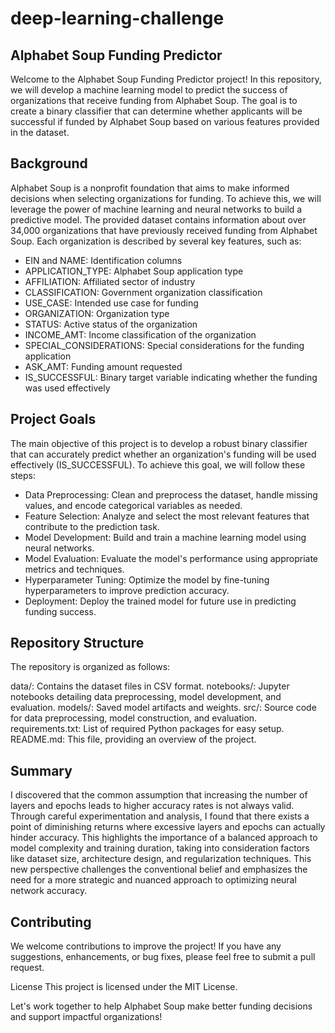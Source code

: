# deep-learning-challenge

## Alphabet Soup Funding Predictor
Welcome to the Alphabet Soup Funding Predictor project! In this repository, we will develop a machine learning model to predict the success of organizations that receive funding from Alphabet Soup. The goal is to create a binary classifier that can determine whether applicants will be successful if funded by Alphabet Soup based on various features provided in the dataset.

## Background
Alphabet Soup is a nonprofit foundation that aims to make informed decisions when selecting organizations for funding. To achieve this, we will leverage the power of machine learning and neural networks to build a predictive model. The provided dataset contains information about over 34,000 organizations that have previously received funding from Alphabet Soup. Each organization is described by several key features, such as:

- EIN and NAME: Identification columns
- APPLICATION_TYPE: Alphabet Soup application type
- AFFILIATION: Affiliated sector of industry
- CLASSIFICATION: Government organization classification
- USE_CASE: Intended use case for funding
- ORGANIZATION: Organization type
- STATUS: Active status of the organization
- INCOME_AMT: Income classification of the organization
- SPECIAL_CONSIDERATIONS: Special considerations for the funding application
- ASK_AMT: Funding amount requested
- IS_SUCCESSFUL: Binary target variable indicating whether the funding was used effectively

## Project Goals
The main objective of this project is to develop a robust binary classifier that can accurately predict whether an organization's funding will be used effectively (IS_SUCCESSFUL). To achieve this goal, we will follow these steps:

- Data Preprocessing: Clean and preprocess the dataset, handle missing values, and encode categorical variables as needed.
- Feature Selection: Analyze and select the most relevant features that contribute to the prediction task.
- Model Development: Build and train a machine learning model using neural networks.
- Model Evaluation: Evaluate the model's performance using appropriate metrics and techniques.
- Hyperparameter Tuning: Optimize the model by fine-tuning hyperparameters to improve prediction accuracy.
- Deployment: Deploy the trained model for future use in predicting funding success.

## Repository Structure
The repository is organized as follows:

data/: Contains the dataset files in CSV format.
notebooks/: Jupyter notebooks detailing data preprocessing, model development, and evaluation.
models/: Saved model artifacts and weights.
src/: Source code for data preprocessing, model construction, and evaluation.
requirements.txt: List of required Python packages for easy setup.
README.md: This file, providing an overview of the project.

## Summary
 I discovered that the common assumption that increasing the number of layers and epochs leads to higher accuracy rates is not always valid. Through careful experimentation and analysis, I found that there exists a point of diminishing returns where excessive layers and epochs can actually hinder accuracy. This highlights the importance of a balanced approach to model complexity and training duration, taking into consideration factors like dataset size, architecture design, and regularization techniques. This new perspective challenges the conventional belief and emphasizes the need for a more strategic and nuanced approach to optimizing neural network accuracy.

## Contributing
We welcome contributions to improve the project! If you have any suggestions, enhancements, or bug fixes, please feel free to submit a pull request.

License
This project is licensed under the MIT License.

Let's work together to help Alphabet Soup make better funding decisions and support impactful organizations!




